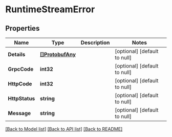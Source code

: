 # RuntimeStreamError

## Properties
Name | Type | Description | Notes
------------ | ------------- | ------------- | -------------
**Details** | [**[]ProtobufAny**](protobufAny.md) |  | [optional] [default to null]
**GrpcCode** | **int32** |  | [optional] [default to null]
**HttpCode** | **int32** |  | [optional] [default to null]
**HttpStatus** | **string** |  | [optional] [default to null]
**Message** | **string** |  | [optional] [default to null]

[[Back to Model list]](../README.md#documentation-for-models) [[Back to API list]](../README.md#documentation-for-api-endpoints) [[Back to README]](../README.md)


